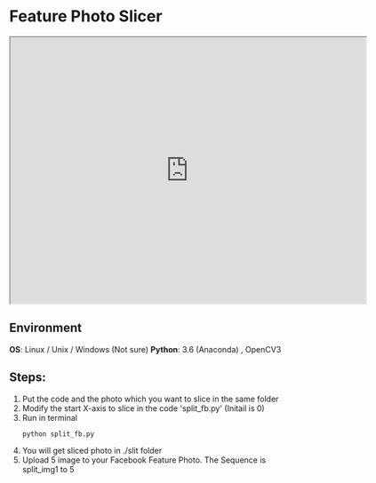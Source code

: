 # Feature Photo Slicer
<iframe src="https://drive.google.com/file/d/1C2yw6jgK009dkOLK9MRHPu4RfGtNNvu-/preview" width="640" height="480">
</iframe>

## Environment
**OS**: Linux / Unix / Windows (Not sure)
**Python**: 3.6 (Anaconda) , OpenCV3

## Steps:
1. Put the code and the photo which you want to slice in the same folder
2. Modify the start X-axis to slice in the code 'split_fb.py' (Initail is 0)
3. Run in terminal
    ``` 
    python split_fb.py
    ```
4. You will get sliced photo in ./slit folder
5. Upload 5 image to your Facebook Feature Photo. 
The Sequence is split_img1 to 5
